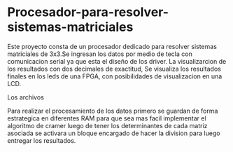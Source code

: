 ﻿# Procesador-para-resolver-sistemas-matriciales

Este proyecto consta de un procesador dedicado para resolver sistemas matriciales de 3x3.Se ingresan los datos por medio de tecla con comunicacion serial ya que esta el diseño de los driver. La visualizarcion de los resultados con dos decimales de exactitud, Se visualiza los resultados finales en los leds de una FPGA, con posibilidades de visualizacion en una LCD.

Los archivos 

Para realizar el procesamiento de los datos primero se guardan de forma estrategica en diferentes RAM para que sea mas facil implementar el algoritmo de cramer luego de tener los determinantes de cada matriz asociada se activara un bloque encargado de hacer la division para luego entregar los resultados. 